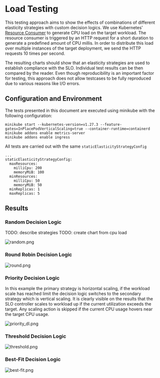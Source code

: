 # Load Testing

This testing approach aims to show the effects of combinations of different elasticity strategies with custom decision logics.
We use Kubernetes' [Resource Consumer](https://pkg.go.dev/k8s.io/kubernetes/test/images/resource-consumer) to generate CPU load on the target workload.
The resource consumer is triggered by an HTTP request for a short duration to generate a predefined amount of CPU millis.
In order to distribute this load over multiple instances of the target deployment, we send the HTTP requests 10 times per second.

The resulting charts should show that an elasticity strategies are used to establish compliance with the SLO.
Individual test results can be then compared by the reader.
Even though reproducibility is an important factor for testing, this approach does not allow testcases to be fully reproduced due to various reasons like I/O errors.

## Configuration and Environment

The tests presented in this document are executed using minikube with the following configuration:


    minikube start --kubernetes-version=v1.27.3 --feature-gates=InPlacePodVerticalScaling=true --container-runtime=containerd
    minikube addons enable metrics-server
    minikube addons enable ingress

All tests are carried out with the same `staticElasticityStrategyConfig`

    ...
    staticElasticityStrategyConfig:
      maxResources:
        milliCpu: 200
        memoryMiB: 100
      minResources:
        milliCpu: 50
        memoryMiB: 50
      minReplicas: 1
      maxReplicas: 5

## Results

### Random Decision Logic

TODO: describe strategies
TODO: create chart from cpu load

![random.png](result/linear/random.png)

### Round Robin Decision Logic

![round.png](result/linear/round.png)

### Priority Decision Logic

In this example the primary strategy is horizontal scaling, if the workload scale has reached limit the decision logic switches to the secondary strategy which is vertical scaling.
It is clearly visible on the results that the SLO controller scales to workload up if the current utilization exceeds the target.
Any scaling action is skipped if the current CPU usage hovers near the target CPU usage.

![priority_dl.png](result/linear/priority.png)

### Threshold Decision Logic

![threshold.png](result/linear/threshold.png)

### Best-Fit Decision Logic

![best-fit.png](result/linear/best-fit.png)
